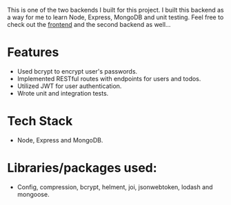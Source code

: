 This is one of the two backends I built for this project. I built this backend as a way for me to learn Node, Express, MongoDB and unit testing. Feel free to check out the [frontend](https://github.com/emilio-quintana-dev/task-io-client-v1) and the second backend as well...

# Features
- Used bcrypt to encrypt user's passwords.
- Implemented RESTful routes with endpoints for users and todos.
- Utilized JWT for user authentication.
- Wrote unit and integration tests.

# Tech Stack
- Node, Express and MongoDB.

# Libraries/packages used:
- Config, compression, bcrypt, helment, joi, jsonwebtoken, lodash and mongoose.

